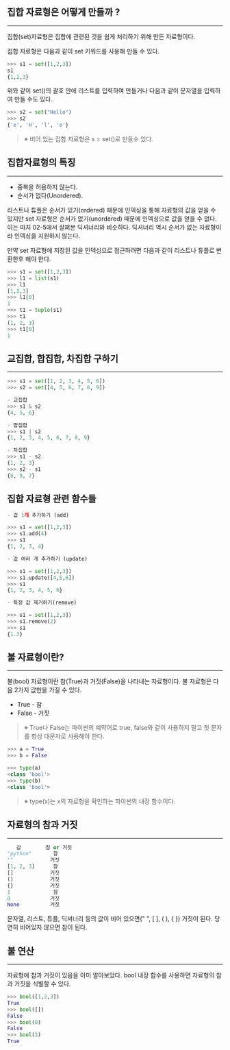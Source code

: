 ## 집합 자료형은 어떻게 만들까 ?
-----
집합(set)자료형은 집합에 관련된 것을 쉽게 처리하기 위해 만든 자료형이다.

집합 자료형은 다음과 같이 set 키워드를 사용해 만들 수 있다.
```py
>>> s1 = set([1,2,3])
s1
{1,2,3}    
```
위와 같이 set()의 괄호 안에 리스트를 입력하여 만들거나 다음과 같이 문자열을 입력하여 만들 수도 있다.
```py
>>> s2 = set("Hello")
>>> s2
{'e', 'H', 'l', 'o'}
``` 
> ※ 비어 있는 집합 자료형은 s = set()로 만들수 있다.

## 집합자료형의 특징
-----
* 중복을 허용하지 않는다.
* 순서가 없다(Unordered).

리스트나 튜플은 순서가 있기(ordered) 때문에 인덱싱을 통해 자료형의 값을 얻을 수 있지만 set 자료형은 순서가 없기(unordered) 때문에 인덱싱으로 값을 얻을 수 없다. 이는 마치 02-5에서 살펴본 딕셔너리와 비슷하다. 딕셔너리 역시 순서가 없는 자료형이라 인덱싱을 지원하지 않는다.

만약 set 자료형에 저장된 값을 인덱싱으로 접근하려면 다음과 같이 리스트나 튜플로 변환한후 해야 한다.

```py
>>> s1 = set([1,2,3])
>>> l1 = list(s1)
>>> l1
[1,2,3]
>>> l1[0]
1
>>> t1 = tuple(s1)
>>> t1
(1, 2, 3)
>>> t1[0]
1
```

## 교집합, 합집합, 차집합 구하기 
-----
```py
>>> s1 = set([1, 2, 3, 4, 5, 6])
>>> s2 = set([4, 5, 6, 7, 8, 9])

- 교집합
>>> s1 & s2
{4, 5, 6}

- 합집합 
>>> s1 | s2
{1, 2, 3, 4, 5, 6, 7, 8, 9}

- 차집합
>>> s1 - s2
{1, 2, 3}
>>> s2 - s1
{8, 9, 7}

```
## 집합 자료형 관련 함수들 
```py
- 값 1개 추가하기 (add)

>>> s1 = set([1,2,3])
>>> s1.add(4)
>>> s1
{1, 2, 3, 4}

- 값 여러 개 추가하기 (update)

>>> s1 = set([1,2,3])
>>> s1.update([4,5,6])
>>> s1
{1, 2, 3, 4, 5, 6}

- 특정 값 제거하기(remove)

>>> s1 = set([1,2,3])
>>> s1.remove(2)
>>> s1
{1.3}


```

## 불 자료형이란?
-----
불(bool) 자료형이란 참(True)과 거짓(False)을 나타내는 자료형이다. 불 자료형은 다음 2가지 값만을 가질 수 있다.

* True - 참
* False - 거짓
>※ True나 False는 파이썬의 예약어로 true, false와 같이 사용하지 말고 첫 문자를 항상 대문자로 사용해야 한다.

```py
>>> a = True
>>> b = False

>>> type(a)
<class 'bool'>
>>> type(b)
<class 'bool'>
```
> ※ type(x)는 x의 자료형을 확인하는 파이썬의 내장 함수이다.

## 자료형의 참과 거짓 
---- 
```py
   값	    참 or 거짓
"python"	   참
""	          거짓
[1, 2, 3]	   참
[]	          거짓
()	          거짓
{}	          거짓
1	           참
0	          거짓
None	      거짓
```

문자열, 리스트, 튜플, 딕셔너리 등의 값이 비어 있으면(" ", [ ], ( ), { }) 거짓이 된다. 당연히 비어있지 않으면 참이 된다.

## 불 연산 
----
자료형에 참과 거짓이 있음을 이미 알아보았다. bool 내장 함수를 사용하면 자료형의 참과 거짓을 식별할 수 있다.

```py
>>> bool([1,2,3])
True
>>> bool([])
False
>>> bool(0)
False
>>> bool(3)
True
```

